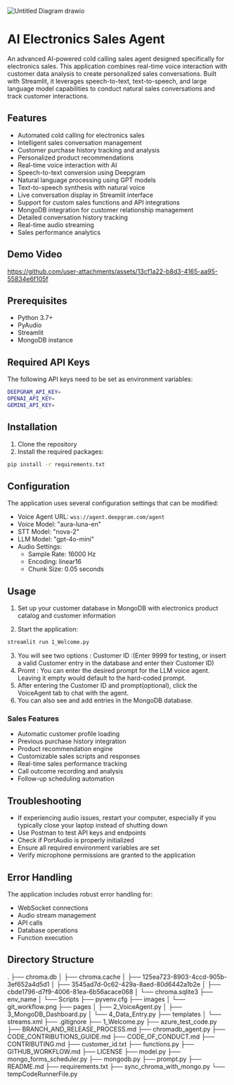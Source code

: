 ![Untitled Diagram drawio](https://github.com/user-attachments/assets/ecc58d72-3c2d-432c-a172-34b127cb2f51)

# AI Electronics Sales Agent

An advanced AI-powered cold calling sales agent designed specifically for electronics sales. This application combines real-time voice interaction with customer data analysis to create personalized sales conversations. Built with Streamlit, it leverages speech-to-text, text-to-speech, and large language model capabilities to conduct natural sales conversations and track customer interactions.


## Features

- Automated cold calling for electronics sales
- Intelligent sales conversation management
- Customer purchase history tracking and analysis
- Personalized product recommendations
- Real-time voice interaction with AI
- Speech-to-text conversion using Deepgram
- Natural language processing using GPT models
- Text-to-speech synthesis with natural voice
- Live conversation display in Streamlit interface
- Support for custom sales functions and API integrations
- MongoDB integration for customer relationship management
- Detailed conversation history tracking
- Real-time audio streaming
- Sales performance analytics

## Demo Video
https://github.com/user-attachments/assets/13cf1a22-b8d3-4165-aa95-55834e6f105f

## Prerequisites

- Python 3.7+
- PyAudio
- Streamlit
- MongoDB instance

## Required API Keys

The following API keys need to be set as environment variables:

```bash
DEEPGRAM_API_KEY= 
OPENAI_API_KEY=
GEMINI_API_KEY=
```

## Installation

1. Clone the repository
2. Install the required packages:

```bash
pip install -r requirements.txt
```

## Configuration

The application uses several configuration settings that can be modified:

- Voice Agent URL: `wss://agent.deepgram.com/agent`
- Voice Model: "aura-luna-en"
- STT Model: "nova-2"
- LLM Model: "gpt-4o-mini"
- Audio Settings:
  - Sample Rate: 16000 Hz
  - Encoding: linear16
  - Chunk Size: 0.05 seconds

## Usage

1. Set up your customer database in MongoDB with electronics product catalog and customer information

2. Start the application:
```bash
streamlit run 1_Welcome.py
```
3. You will see two options : Customer ID :(Enter 9999 for testing, or insert a valid Customer entry in the database and enter their Customer ID)
4. Promt : You can enter the desired prompt for the LLM voice agent. Leaving it empty would default to the hard-coded prompt.
5. After entering the Customer ID and prompt(optional), click the VoiceAgent tab to chat with the agent.
6. You can also see and add entries in the MongoDB database.

### Sales Features

- Automatic customer profile loading
- Previous purchase history integration
- Product recommendation engine
- Customizable sales scripts and responses
- Real-time sales performance tracking
- Call outcome recording and analysis
- Follow-up scheduling automation

## Troubleshooting

- If experiencing audio issues, restart your computer, especially if you typically close your laptop instead of shutting down
- Use Postman to test API keys and endpoints
- Check if PortAudio is properly initialized
- Ensure all required environment variables are set
- Verify microphone permissions are granted to the application



## Error Handling

The application includes robust error handling for:
- WebSocket connections
- Audio stream management
- API calls
- Database operations
- Function execution





## Directory Structure

.
├── chroma.db
│   ├── chroma.cache
│   ├── 125ea723-8903-4ccd-905b-3ef652a4d5d1
│   ├── 3545ad7d-0c62-429a-8aed-80d6442a1b2e
│   ├── cbde1796-d7f9-4006-81ea-6b56acace068
│   └── chroma.sqlite3
├── env_name
│   └── Scripts
├── pyvenv.cfg
├── images
│   └── git_workflow.png
├── pages
│   ├── 2_VoiceAgent.py
│   ├── 3_MongoDB_Dashboard.py
│   └── 4_Data_Entry.py
├── templates
│   └── streams.xml
├── .gitignore
├── 1_Welcome.py
├── azure_test_code.py
├── BRANCH_AND_RELEASE_PROCESS.md
├── chromadb_agent.py
├── CODE_CONTRIBUTIONS_GUIDE.md
├── CODE_OF_CONDUCT.md
├── CONTRIBUTING.md
├── customer_id.txt
├── functions.py
├── GITHUB_WORKFLOW.md
├── LICENSE
├── model.py
├── mongo_forms_scheduler.py
├── mongodb.py
├── prompt.py
├── README.md
├── requirements.txt
├── sync_chroma_with_mongo.py
└── tempCodeRunnerFile.py


